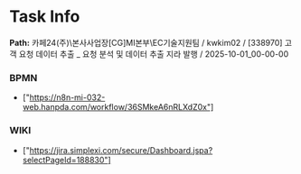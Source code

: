 # Task Info

**Path:** 카페24(주)\본사사업장\[CG]MI본부\EC기술지원팀 / kwkim02 / [338970] 고객 요청 데이터 추출 _ 요청 분석 및 데이터 추출 지라 발행 / 2025-10-01_00-00-00

### BPMN
- ["https://n8n-mi-032-web.hanpda.com/workflow/36SMkeA6nRLXdZ0x"]

### WIKI
- ["https://jira.simplexi.com/secure/Dashboard.jspa?selectPageId=188830"]

